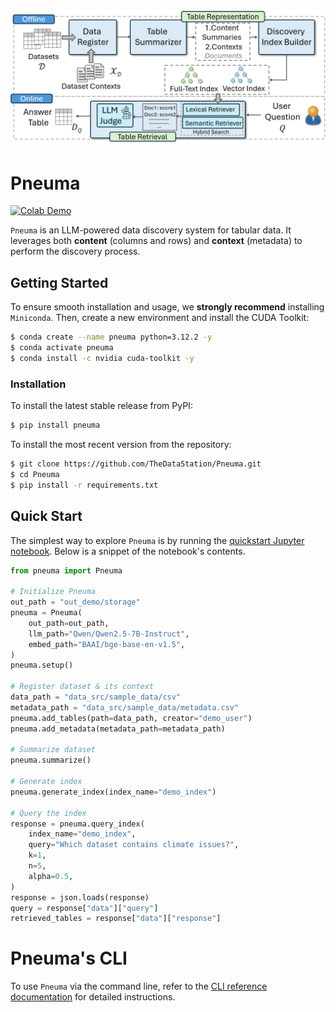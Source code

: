 ![pneuma-banner](pneuma/pneuma-architecture.png)

# Pneuma
[![Colab Demo](https://colab.research.google.com/assets/colab-badge.svg)](https://colab.research.google.com/github/TheDataStation/Pneuma/blob/main/quickstart.ipynb)

`Pneuma` is an LLM-powered data discovery system for tabular data. It leverages both **content** (columns and rows) and **context** (metadata) to perform the discovery process. 


## Getting Started

To ensure smooth installation and usage, we **strongly recommend** installing `Miniconda`. Then, create a new environment and install the CUDA Toolkit:

```bash
$ conda create --name pneuma python=3.12.2 -y
$ conda activate pneuma
$ conda install -c nvidia cuda-toolkit -y
```

### Installation

To install the latest stable release from PyPI:

```bash
$ pip install pneuma
```

To install the most recent version from the repository:

```bash
$ git clone https://github.com/TheDataStation/Pneuma.git
$ cd Pneuma
$ pip install -r requirements.txt
```

## Quick Start

The simplest way to explore `Pneuma` is by running the [quickstart Jupyter notebook](quickstart.ipynb). Below is a snippet of the notebook's contents.

```python
from pneuma import Pneuma

# Initialize Pneuma
out_path = "out_demo/storage"
pneuma = Pneuma(
    out_path=out_path,
    llm_path="Qwen/Qwen2.5-7B-Instruct",
    embed_path="BAAI/bge-base-en-v1.5",
)
pneuma.setup()

# Register dataset & its context
data_path = "data_src/sample_data/csv"
metadata_path = "data_src/sample_data/metadata.csv"
pneuma.add_tables(path=data_path, creator="demo_user")
pneuma.add_metadata(metadata_path=metadata_path)

# Summarize dataset
pneuma.summarize()

# Generate index
pneuma.generate_index(index_name="demo_index")

# Query the index
response = pneuma.query_index(
    index_name="demo_index",
    query="Which dataset contains climate issues?",
    k=1,
    n=5,
    alpha=0.5,
)
response = json.loads(response)
query = response["data"]["query"]
retrieved_tables = response["data"]["response"]
```

# Pneuma's CLI

To use `Pneuma` via the command line, refer to the [CLI reference documentation](pneuma/cli.md) for detailed instructions.
